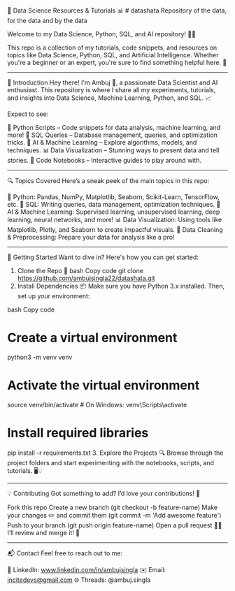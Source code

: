 
🚀 Data Science Resources & Tutorials 📊 # datashata
Repository of the data, for the data and by the data

Welcome to my Data Science, Python, SQL, and AI repository! 🤖✨

This repo is a collection of my tutorials, code snippets, and resources on topics like Data Science, Python, SQL, and Artificial Intelligence. Whether you're a beginner or an expert, you're sure to find something helpful here. 🎉

-----------------------------------------------------------------------------------------------------------------------------------------------------------------------------------------

🌟 Introduction
Hey there! I'm Ambuj 👋, a passionate Data Scientist and AI enthusiast. This repository is where I share all my experiments, tutorials, and insights into Data Science, Machine Learning, Python, and SQL. 📈

Expect to see:

🐍 Python Scripts – Code snippets for data analysis, machine learning, and more!
💾 SQL Queries – Database management, queries, and optimization tricks.
🤖 AI & Machine Learning – Explore algorithms, models, and techniques.
📊 Data Visualization – Stunning ways to present data and tell stories.
📓 Code Notebooks – Interactive guides to play around with.

-----------------------------------------------------------------------------------------------------------------------------------------------------------------------------------------

🔍 Topics Covered
Here’s a sneak peek of the main topics in this repo:

🐍 Python: Pandas, NumPy, Matplotlib, Seaborn, Scikit-Learn, TensorFlow, etc.
💾 SQL: Writing queries, data management, optimization techniques.
🤖 AI & Machine Learning: Supervised learning, unsupervised learning, deep learning, neural networks, and more!
📊 Data Visualization: Using tools like Matplotlib, Plotly, and Seaborn to create impactful visuals.
🔧 Data Cleaning & Preprocessing: Prepare your data for analysis like a pro!

-----------------------------------------------------------------------------------------------------------------------------------------------------------------------------------------

🚀 Getting Started
Want to dive in? Here's how you can get started:

1. Clone the Repo 📂
bash
Copy code
git clone https://github.com/ambujsingla22/datashata.git
2. Install Dependencies 📦
Make sure you have Python 3.x installed. Then, set up your environment:

bash
Copy code
# Create a virtual environment
python3 -m venv venv

# Activate the virtual environment
source venv/bin/activate  # On Windows: venv\Scripts\activate

# Install required libraries
pip install -r requirements.txt
3. Explore the Projects 🔍
Browse through the project folders and start experimenting with the notebooks, scripts, and tutorials. 🖥️💡

-----------------------------------------------------------------------------------------------------------------------------------------------------------------------------------------

💡 Contributing
Got something to add? I’d love your contributions! 🤝

Fork this repo
Create a new branch (git checkout -b feature-name)
Make your changes ✏️ and commit them (git commit -m 'Add awesome feature')
Push to your branch (git push origin feature-name)
Open a pull request 🧑‍💻
I’ll review and merge it! 🎉

-----------------------------------------------------------------------------------------------------------------------------------------------------------------------------------------

📬 Contact
Feel free to reach out to me:

🔗 LinkedIn: www.linkedin.com/in/ambujsingla
✉️ Email: incitedevs@gmail.com
🌐 Threads: @ambuj.singla

